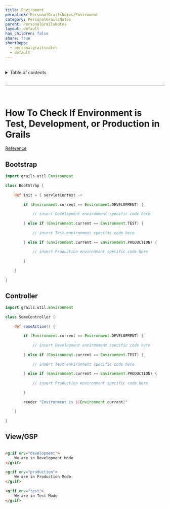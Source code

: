 ```yaml
---
title: Enviroment
permalink: PersonalGrailsNotes/Enviroment
category: PersonalGrailsNotes
parent: PersonalGrailsNotes
layout: default
has_children: false
share: true
shortRepo:
  - personalgrailsnotes
  - default
---
```


<br/>    
    
<details markdown="block">    
<summary>    
Table of contents    
</summary>    
{: .text-delta }    
1. TOC    
{:toc}    
</details>    
    
<br/>    
    
***    
    
<br/>    
    
# How To Check If Environment is Test, Development, or Production in Grails    
    
[Reference](http://grails.asia/how-to-check-if-environment-is-test-development-or-production-in-grails)    
    
## Bootstrap    
    
```groovy    
import grails.util.Environment    
    
class BootStrap {    
    
    def init = { servletContext ->    
    
        if (Environment.current == Environment.DEVELOPMENT) {    
    
            // insert Development environment specific code here     
    
        } else if (Environment.current == Environment.TEST) {    
    
            // insert Test environment specific code here     
    
        } else if (Environment.current == Environment.PRODUCTION) {    
    
            // insert Production environment specific code here     
    
        }    
    
    }    
    
}    
```    
    
## Controller    
    
```groovy     
import grails.util.Environment    
    
class SomeController {    
    
    def someAction() {    
    
        if (Environment.current == Environment.DEVELOPMENT) {    
    
            // insert Development environment specific code here     
    
        } else if (Environment.current == Environment.TEST) {    
    
            // insert Test environment specific code here     
    
        } else if (Environment.current == Environment.PRODUCTION) {    
    
            // insert Production environment specific code here     
    
        }    
    
        render "Environment is ${Environment.current}"    
    
    }    
    
}     
```    
    
## View/GSP    
    
```html    
    
<g:if env="development">    
    We are in Development Mode    
</g:if>    
    
<g:if env="production">    
    We are in Production Mode    
</g:if>    
    
<g:if env="test">    
    We are in Test Mode    
</g:if>     
```
